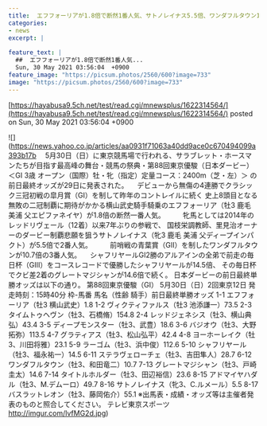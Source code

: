 ```yaml
---
title:  エフフォーリアが1.8倍で断然1番人気、サトノレイナス5.5倍、ワンダフルタウン10.7倍 前日最終オッズ  
categories:
- news
excerpt: |
  
feature_text: |
  ##  エフフォーリアが1.8倍で断然1番人気...
  Sun, 30 May 2021 03:56:04  +0900
feature_image: "https://picsum.photos/2560/600?image=733"
image: "https://picsum.photos/2560/600?image=733"
---
```


[https://hayabusa9.5ch.net/test/read.cgi/mnewsplus/1622314564/](https://hayabusa9.5ch.net/test/read.cgi/mnewsplus/1622314564/)
posted on Sun, 30 May 2021 03:56:04  +0900

<!--more-->

![](https://news.yahoo.co.jp/articles/aa0931f71063a40dd9ace0c670494099a393b17b 　5月30日（日）に東京競馬場で行われる、サラブレット・ホースマンたちが目指す最高峰の舞台・競馬の祭典・第88回東京優駿（日本ダービー）＜GI 3歳 オープン（国際）牡・牝（指定）定量コース：2400m（芝・左）＞ の前日最終オッズが29日に発表された。 　デビューから無傷の4連勝でクラシック三冠初戦の皐月賞（GI）を制して昨年のコントレイルに続く 史上8頭目となる無敗の二冠制覇に期待がかかる横山武史騎手騎乗のエフフォーリア（牡3 鹿毛 美浦 父エピファネイヤ）が1.8倍の断然一番人気。 　 　牝馬としては2014年のレッドリヴェール（12着）以来7年ぶりの参戦で、 国枝栄調教師、里見治オーナーのダービー制覇悲願を狙うサトノレイナス（牝3 鹿毛 美浦 父ディープインパクト）が5.5倍で2番人気。 　 　前哨戦の青葉賞（GII）を制したワンダフルタウンが10.7倍の3番人気。 　シャフリヤールGI2勝のアルアインの全弟で前走の毎日杯（GIII）をコースレコードで優勝したシャフリヤールが14.5倍、 その毎日杯でクビ差2着のグレートマジシャンが14.6倍で続く。 日本ダービーの前日最終単勝オッズは以下の通り。 第88回東京優駿（GI） 5月30日（日）2回東京12日 発走時刻：15時40分 枠-馬番 馬名（性齢 騎手）前日最終単勝オッズ 1-1 エフフォーリア（牡3 横山武史）1.8 1-2 ヴィクティファルス（牡3 池添謙一）73.5 2-3 タイムトゥヘヴン（牡3、石橋脩）154.8 2-4 レッドジェネシス（牡3、横山典弘）43.4 3-5 ディープモンスター（牡3、武豊）18.6 3-6 バジオウ（牡3、大野拓弥）113.5 4-7 グラティアス（牡3、松山弘平）42.4 4-8 ヨーホーレイク（牡3、川田将雅）23.1 5-9 ラーゴム（牡3、浜中俊）112.6 5-10 シャフリヤール（牡3、福永祐一）14.5 6-11 ステラヴェローチェ（牡3、吉田隼人）28.7 6-12 ワンダフルタウン（牡3、和田竜二）10.7 7-13 グレートマジシャン（牡3、戸崎圭太）14.6 7-14 タイトルホルダー（牡3、田辺裕信）23.6 8-15 アドマイヤハダル（牡3、M.デムーロ）49.7 8-16 サトノレイナス（牝3、C.ルメール）5.5 8-17 バスラットレオン（牡3、藤岡佑介）55.1 ※出馬表・成績・オッズ等は主催者発表のものと照合してください。 テレビ東京スポーツ http://imgur.com/lvfMG2d.jpg)
